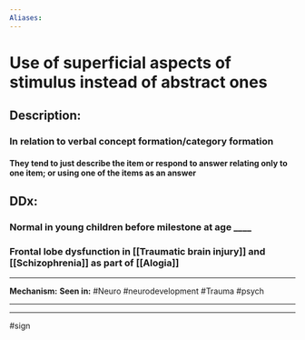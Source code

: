 ```yaml
---
Aliases:
---
```

# Use of superficial aspects of stimulus instead of abstract ones
## Description:
### In relation to verbal concept formation/category formation
#### They tend to just describe the item or respond to answer relating only to one item; or using one of the items as an answer 

## DDx:
### Normal in young children before milestone at age ____
### Frontal lobe dysfunction in [[Traumatic brain injury]] and [[Schizophrenia]] as part of [[Alogia]]

---
**Mechanism:**
**Seen in:** #Neuro #neurodevelopment #Trauma #psych 

---


---
#sign 